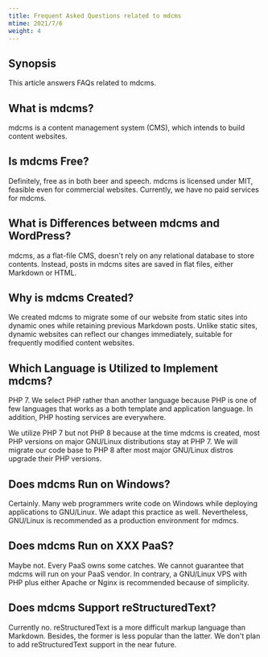 ```yaml
---
title: Frequent Asked Questions related to mdcms
mtime: 2021/7/6
weight: 4
---
```


## Synopsis

This article answers FAQs related to mdcms.

## What is mdcms?

mdcms is a content management system (CMS), which intends to build content websites.

## Is mdcms Free?

Definitely, free as in both beer and speech. mdcms is licensed under MIT, feasible even for commercial websites. Currently, we have no paid services for mdcms.

## What is Differences between mdcms and WordPress?

mdcms, as a flat-file CMS, doesn't rely on any relational database to store contents. Instead, posts in mdcms sites are saved in flat files, either Markdown or HTML.

## Why is mdcms Created?

We created mdcms to migrate some of our website from static sites into dynamic ones while retaining previous Markdown posts. Unlike static sites, dynamic websites can reflect our changes immediately, suitable for frequently modified content websites.

## Which Language is Utilized to Implement mdcms?

PHP 7. We select PHP rather than another language because PHP is one of few languages that works as a both template and application language. In addition, PHP hosting services are everywhere.

We utilize PHP 7 but not PHP 8 because at the time mdcms is created, most PHP versions on major GNU/Linux distributions stay at PHP 7. We will migrate our code base to PHP 8 after most major GNU/Linux distros upgrade their PHP versions.

## Does mdcms Run on Windows?

Certainly. Many web programmers write code on Windows while deploying applications to GNU/Linux. We adapt this practice as well. Nevertheless, GNU/Linux is recommended as a production environment for mdmcs.

## Does mdcms Run on XXX PaaS?

Maybe not. Every PaaS owns some catches. We cannot guarantee that mdcms will run on your PaaS vendor. In contrary, a GNU/Linux VPS with PHP plus either Apache or Nginx is recommended because of simplicity.

## Does mdcms Support reStructuredText?

Currently no. reStructuredText is a more difficult markup language than Markdown. Besides, the former is less popular than the latter. We don't plan to add reStructuredText support in the near future.
